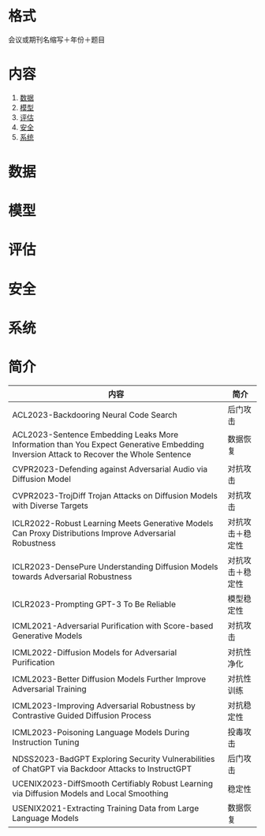 # 格式
会议或期刊名缩写＋年份＋题目
# 内容

1.  [数据](#09381cd)
2.  [模型](#b537b8d)
3.  [评估](#432eb28)
4.  [安全](#3a196a8)
5.  [系统](#e0fe622)


<a id="09381cd"></a>

# 数据


<a id="b537b8d"></a>

# 模型


<a id="432eb28"></a>

# 评估


<a id="3a196a8"></a>

# 安全


<a id="e0fe622"></a>

# 系统

# 简介
| 内容                                                                                                                                   | 简介             |
|----------------------------------------------------------------------------------------------------------------------------------------|------------------|
| ACL2023-Backdooring Neural Code Search                                                                                                 | 后门攻击         |
| ACL2023-Sentence Embedding Leaks More Information than You Expect  Generative Embedding Inversion Attack to Recover the Whole Sentence | 数据恢复         |
| CVPR2023-Defending against Adversarial Audio via Diffusion Model                                                                       | 对抗攻击         |
| CVPR2023-TrojDiff  Trojan Attacks on Diffusion Models with Diverse Targets                                                             | 对抗攻击         |
| ICLR2022-Robust Learning Meets Generative Models  Can Proxy Distributions Improve Adversarial Robustness                               | 对抗攻击＋稳定性 |
| ICLR2023-DensePure  Understanding Diffusion Models towards Adversarial Robustness                                                      | 对抗攻击＋稳定性 |
| ICLR2023-Prompting GPT-3 To Be Reliable                                                                                                | 模型稳定性       |
| ICML2021-Adversarial Purification with Score-based Generative Models                                                                   | 对抗攻击         |
| ICML2022-Diffusion Models for Adversarial Purification                                                                                 | 对抗性净化       |
| ICML2023-Better Diffusion Models Further Improve Adversarial Training                                                                  | 对抗性训练       |
| ICML2023-Improving Adversarial Robustness by Contrastive Guided Diffusion Process                                                      | 对抗稳定性       |
| ICML2023-Poisoning Language Models During Instruction Tuning                                                                           | 投毒攻击         |
| NDSS2023-BadGPT  Exploring Security Vulnerabilities of ChatGPT via Backdoor Attacks to InstructGPT                                     | 后门攻击         |
| UCENIX2023-DiffSmooth  Certifiably Robust Learning via Diffusion Models and Local Smoothing                                            | 稳定性           |
| USENIX2021-Extracting Training Data from Large Language Models                                                                         | 数据恢复         |
	
